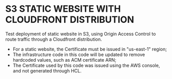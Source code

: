 # S3 STATIC WEBSITE WITH CLOUDFRONT DISTRIBUTION

Test deployment of static website in S3, using Origin Access Control to route traffic through a Cloudfront distribution.

- For a static website, the Certificate must be issued in "us-east-1" region;
- The infrastructure code in this code will be updated to remove hardcoded values, such as ACM certificate ARN;
- The Certificate used by this code was issued using the AWS console, and not generated through HCL.